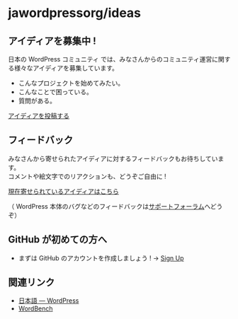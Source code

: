 # jawordpressorg/ideas

## アイディアを募集中 !

日本の WordPress コミュニティ では、みなさんからのコミュニティ運営に関する様々なアイディアを募集しています。

* こんなプロジェクトを始めてみたい。
* こんなことで困っている。
* 質問がある。

[アイディアを投稿する](https://github.com/jawordpressorg/ideas/issues/new)

## フィードバック

みなさんから寄せられたアイディアに対するフィードバックもお待ちしています。  
コメントや絵文字でのリアクションも、どうぞご自由に !

[現在寄せられているアイディアはこちら](https://github.com/jawordpressorg/ideas/issues)

（ WordPress 本体のバグなどのフィードバックは[サポートフォーラム](https://ja.wordpress.org/support/forum/feedback/)へどうぞ）

## GitHub が初めての方へ

* まずは GitHub のアカウントを作成しましょう ! -> [Sign Up](https://github.com/join?source=prompt-code)

## 関連リンク

- [日本語 — WordPress](https://ja.wordpress.org/)
- [WordBench](https://wordbench.org/)

